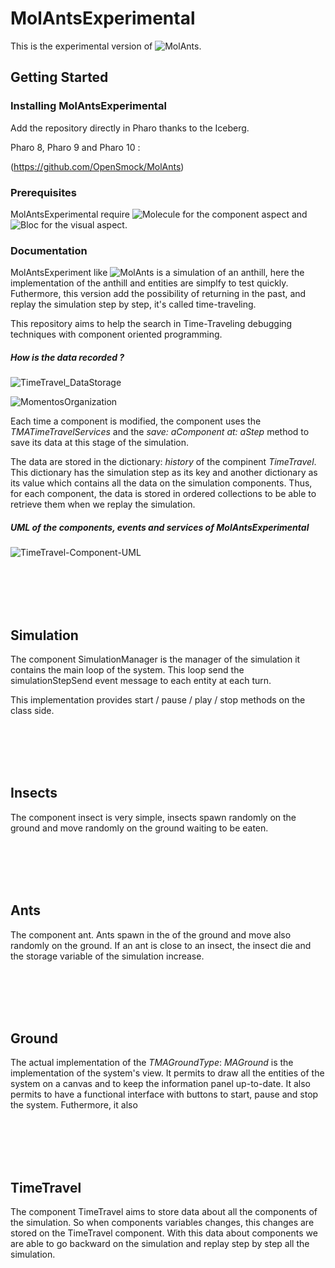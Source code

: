 # MolAntsExperimental

This is the experimental version of ![MolAnts](https://github.com/Samuel29590/MolAnts).

## Getting Started

### Installing MolAntsExperimental

Add the repository directly in Pharo thanks to the Iceberg.

Pharo 8, Pharo 9 and Pharo 10 : 

(https://github.com/OpenSmock/MolAnts)

### Prerequisites

MolAntsExperimental require ![Molecule](https://github.com/OpenSmock/Molecule) for the component aspect and ![Bloc](https://github.com/pharo-graphics/Bloc) for the visual aspect.

### Documentation

MolAntsExperiment like ![MolAnts](https://github.com/Samuel29590/MolAnts) is a simulation of an anthill, here the implementation of the anthill and entities are simplfy to test quickly. Futhermore, this version add the possibility of returning in the past, and replay the simulation step by step, it's called time-traveling.

This repository aims to help the search in Time-Traveling debugging techniques with component oriented programming.

##### How is the data recorded ?

![TimeTravel_DataStorage](https://user-images.githubusercontent.com/64481702/174978677-4da7b82f-aef1-44a9-9cec-661b7a5c0e06.png)

![MomentosOrganization](https://user-images.githubusercontent.com/64481702/174978694-3813a42e-69b7-4f95-a2d1-fbcb5e13f154.png)

Each time a component is modified, the component uses the *TMATimeTravelServices* and the *save: aComponent at: aStep* method to save its data at this stage of the simulation.

The data are stored in the dictionary: *history* of the compinent *TimeTravel*. This dictionary has the simulation step as its key and another dictionary as its value which contains all the data on the simulation components. Thus, for each component, the data is stored in ordered collections to be able to retrieve them when we replay the simulation.

##### UML of the components, events and services of MolAntsExperimental

![TimeTravel-Component-UML](https://user-images.githubusercontent.com/64481702/174978742-26bc40b0-36aa-44f8-a480-4fffed527e26.png)

<br><br><br><br>

## Simulation

The component SimulationManager is the manager of the simulation it contains the main loop of the system. This loop send the simulationStepSend event message to each entity at each turn.

This implementation provides start / pause / play / stop methods on the class side.

<br><br><br><br>

## Insects

The component insect is very simple, insects spawn randomly on the ground and move randomly on the ground waiting to be eaten.

<br><br><br><br>

## Ants

The component ant. Ants spawn in the of the ground and move also randomly on the ground. If an ant is close to an insect, the insect die and the storage variable of the simulation increase.

<br><br><br><br>

## Ground

The actual implementation of the *TMAGroundType*: *MAGround* is the implementation of the system's view. It permits to draw all the entities of the system on a canvas and to keep the information panel up-to-date. It also permits to have a functional interface with buttons to start, pause and stop the system.
Futhermore, it also 

<br><br><br><br>

## TimeTravel

The component TimeTravel aims to store data about all the components of the simulation. So when components variables changes, this changes are stored on the TimeTravel component.
With this data about components we are able to go backward on the simulation and replay step by step all the simulation.
